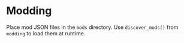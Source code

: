 # Modding

Place mod JSON files in the `mods` directory. Use `discover_mods()` from
`modding` to load them at runtime.
